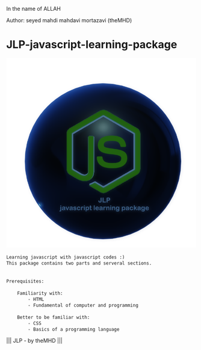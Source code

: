 ﻿In the name of ALLAH

Author:  seyed mahdi mahdavi mortazavi (theMHD)
# JLP-javascript-learning-package
![JLP-javascript learning package /// by theMHD](JLPlogo.png)

    Learning javascript with javascript codes :)
    This package contains two parts and serveral sections.


    Prerequisites:

        Familiarity with:
            - HTML
            - Fundamental of computer and programming

        Better to be familiar with:
            - CSS
            - Basics of a programming language

||| JLP - by theMHD |||